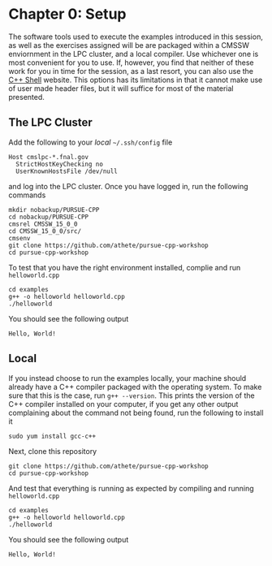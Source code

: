 # Chapter 0: Setup

The software tools used to execute the examples introduced in this session, as well as the exercises assigned will be are packaged within a CMSSW enviornment in the LPC cluster, and a local compiler. Use whichever one is most convenient for you to use. If, however, you find that neither of these work for you in time for the session, as a last resort, you can also use the [C++ Shell](https://cpp.sh/) website. This options has its limitations in that it cannot make use of user made header files, but it will suffice for most of the material presented.

## The LPC Cluster

Add the following to your *local* `~/.ssh/config` file

```{code-cell}
Host cmslpc-*.fnal.gov
  StrictHostKeyChecking no
  UserKnownHostsFile /dev/null
```

and log into the LPC cluster. Once you have logged in, run the following commands

```{code-cell}
mkdir nobackup/PURSUE-CPP
cd nobackup/PURSUE-CPP
cmsrel CMSSW_15_0_0
cd CMSSW_15_0_0/src/
cmsenv
git clone https://github.com/athete/pursue-cpp-workshop
cd pursue-cpp-workshop
```

To test that you have the right environment installed, complie and run `helloworld.cpp`

```{code-cell}
cd examples
g++ -o helloworld helloworld.cpp
./helloworld
```
You should see the following output

```
Hello, World!
```

## Local

If you instead choose to run the examples locally, your machine should already have a C++ compiler packaged with the operating system. To make sure that this is the case, run ```g++ --version```. This prints the version of the C++ compiler installed on your computer, if you get any other output complaining about the command not being found, run the following to install it

```{code-cell}
sudo yum install gcc-c++
```

Next, clone this repository
```{code-cell}
git clone https://github.com/athete/pursue-cpp-workshop
cd pursue-cpp-workshop
```

And test that everything is running as expected by compiling and running `helloworld.cpp`

```{code-cell}
cd examples
g++ -o helloworld helloworld.cpp
./helloworld
```

You should see the following output

```
Hello, World!
```
